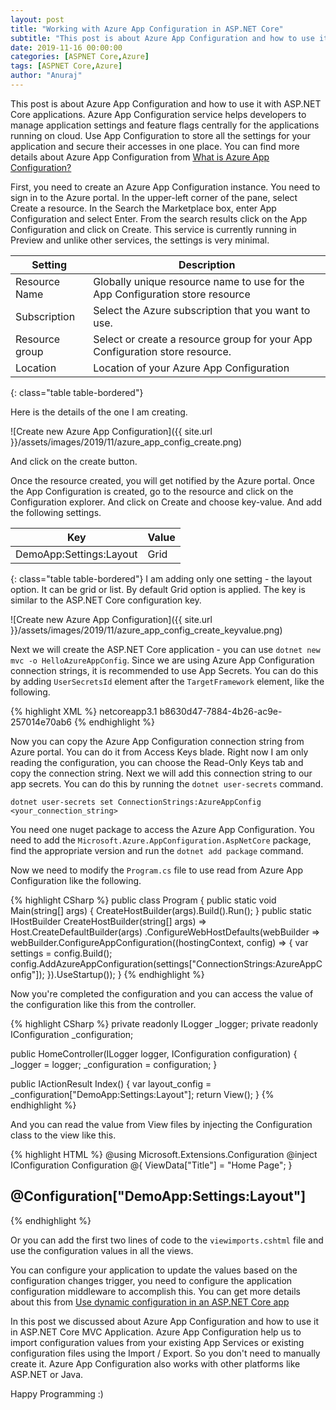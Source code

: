 ```yaml
---
layout: post
title: "Working with Azure App Configuration in ASP.NET Core"
subtitle: "This post is about Azure App Configuration and how to use it with ASP.NET Core applications. Azure App Configuration service helps developers to manage application settings and feature flags centrally for the applications running on cloud. Use App Configuration to store all the settings for your application and secure their accesses in one place."
date: 2019-11-16 00:00:00
categories: [ASPNET Core,Azure]
tags: [ASPNET Core,Azure]
author: "Anuraj"
---
```

This post is about Azure App Configuration and how to use it with ASP.NET Core applications. Azure App Configuration service helps developers to manage application settings and feature flags centrally for the applications running on cloud. Use App Configuration to store all the settings for your application and secure their accesses in one place. You can find more details about Azure App Configuration from [What is Azure App Configuration?](https://docs.microsoft.com/en-us/azure/azure-app-configuration/overview?WT.mc_id=AZ-MVP-5002040)

First, you need to create an Azure App Configuration instance. You need to sign in to the Azure portal. In the upper-left corner of the pane, select Create a resource. In the Search the Marketplace box, enter App Configuration and select Enter. From the search results click on the App Configuration and click on Create. This service is currently running in Preview and unlike other services, the settings is very minimal.

| Setting  |Description |
|----------|------------|
| Resource Name | Globally unique resource name to use for the App Configuration store resource |
| Subscription | Select the Azure subscription that you want to use. |
| Resource group | Select or create a resource group for your App Configuration store resource. |
| Location | Location of your Azure App Configuration |
{: class="table table-bordered"}

Here is the details of the one I am creating.

![Create new Azure App Configuration]({{ site.url }}/assets/images/2019/11/azure_app_config_create.png)

And click on the create button.

Once the resource created, you will get notified by the Azure portal. Once the App Configuration is created, go to the resource and click on the Configuration explorer. And click on Create and choose key-value. And add the following settings.

|Key  |Value |
|----------|------------|
|DemoApp:Settings:Layout|Grid|
{: class="table table-bordered"}
I am adding only one setting - the layout option. It can be grid or list. By default Grid option is applied. The key is similar to the ASP.NET Core configuration key.

![Create new Azure App Configuration]({{ site.url }}/assets/images/2019/11/azure_app_config_create_keyvalue.png)

Next we will create the ASP.NET Core application - you can use `dotnet new mvc -o HelloAzureAppConfig`. Since we are using Azure App Configuration connection strings, it is recommended to use App Secrets. You can do this by adding `UserSecretsId` element after the `TargetFramework` element, like the following.

{% highlight XML %}
<Project Sdk="Microsoft.NET.Sdk.Web">
  <PropertyGroup>
    <TargetFramework>netcoreapp3.1</TargetFramework>
    <UserSecretsId>b8630d47-7884-4b26-ac9e-257014e70ab6</UserSecretsId>
  </PropertyGroup>
</Project>
{% endhighlight %}

Now you can copy the Azure App Configuration connection string from Azure portal. You can do it from Access Keys blade. Right now I am only reading the configuration, you can choose the Read-Only Keys tab and copy the connection string. Next we will add this connection string to our app secrets. You can do this by running the `dotnet user-secrets` command.

```
dotnet user-secrets set ConnectionStrings:AzureAppConfig <your_connection_string>
```

You need one nuget package to access the Azure App Configuration. You need to add the `Microsoft.Azure.AppConfiguration.AspNetCore` package, find the appropriate version and run the `dotnet add package` command.

Now we need to modify the `Program.cs` file to use read from Azure App Configuration like the following.

{% highlight CSharp %}
public class Program
{
    public static void Main(string[] args)
    {
        CreateHostBuilder(args).Build().Run();
    }
    public static IHostBuilder CreateHostBuilder(string[] args) =>
        Host.CreateDefaultBuilder(args)
            .ConfigureWebHostDefaults(webBuilder =>
            webBuilder.ConfigureAppConfiguration((hostingContext, config) =>
            {
                var settings = config.Build();
                config.AddAzureAppConfiguration(settings["ConnectionStrings:AzureAppConfig"]);
            }).UseStartup<Startup>());
}
{% endhighlight %}

Now you're completed the configuration and you can access the value of the configuration like this from the controller.

{% highlight CSharp %}
private readonly ILogger<HomeController> _logger;
private readonly IConfiguration _configuration;

public HomeController(ILogger<HomeController> logger, IConfiguration configuration)
{
    _logger = logger;
    _configuration = configuration;
}

public IActionResult Index()
{
    var layout_config = _configuration["DemoApp:Settings:Layout"];
    return View();
}
{% endhighlight %}

And you can read the value from View files by injecting the Configuration class to the view like this.

{% highlight HTML %}
@using Microsoft.Extensions.Configuration
@inject IConfiguration Configuration
@{
    ViewData["Title"] = "Home Page";
}

<h2>@Configuration["DemoApp:Settings:Layout"]</h2>
{% endhighlight %}

Or you can add the first two lines of code to the `viewimports.cshtml` file and use the configuration values in all the views.

You can configure your application to update the values based on the configuration changes trigger, you need to configure the application configuration middleware to accomplish this. You can get more details about this from [Use dynamic configuration in an ASP.NET Core app](https://docs.microsoft.com/en-us/azure/azure-app-configuration/enable-dynamic-configuration-aspnet-core?WT.mc_id=AZ-MVP-5002040)

In this post we discussed about Azure App Configuration and how to use it in ASP.NET Core MVC Application. Azure App Configuration help us to import configuration values from your existing App Services or existing configuration files using the Import / Export. So you don't need to manually create it. Azure App Configuration also works with other platforms like ASP.NET or Java.

Happy Programming :)